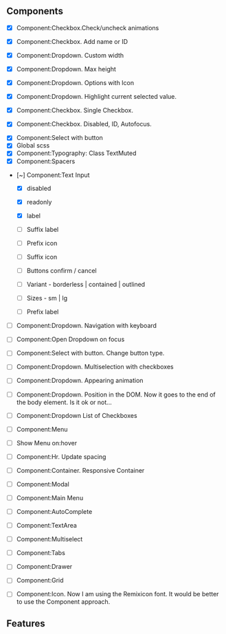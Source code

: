 ## Components

- [x] Component:Checkbox.Check/uncheck animations
- [x] Component:Checkbox. Add name or ID

- [x] Component:Dropdown. Custom width
- [x] Component:Dropdown. Max height

- [x] Component:Dropdown. Options with Icon
- [x] Component:Dropdown. Highlight current selected value.

- [x] Component:Checkbox. Single Checkbox.
- [x] Component:Checkbox. Disabled, ID, Autofocus.

<!-- Current -->

- [x] Component:Select with button
- [x] Global scss
- [x] Component:Typography: Class TextMuted
- [x] Component:Spacers
- [~] Component:Text Input

  - [x] disabled
  - [x] readonly
  - [x] label
  - [ ] Suffix label
  - [ ] Prefix icon
  - [ ] Suffix icon
  - [ ] Buttons confirm / cancel

  - [ ] Variant - borderless | contained | outlined
  - [ ] Sizes - sm | lg
  - [ ] Prefix label


- [ ] Component:Dropdown. Navigation with keyboard
- [ ] Component:Open Dropdown on focus

- [ ] Component:Select with button. Change button type.

<!-- Backlog -->

- [ ] Component:Dropdown. Multiselection with checkboxes
- [ ] Component:Dropdown. Appearing animation
- [ ] Component:Dropdown. Position in the DOM. Now it goes to the end of the body element. Is it ok or not...

- [ ] Component:Dropdown List of Checkboxes
- [ ] Component:Menu
- [ ] Show Menu on:hover

- [ ] Component:Hr. Update spacing
- [ ] Component:Container. Responsive Container
- [ ] Component:Modal
- [ ] Component:Main Menu
- [ ] Component:AutoComplete
- [ ] Component:TextArea
- [ ] Component:Multiselect
- [ ] Component:Tabs
- [ ] Component:Drawer
- [ ] Component:Grid
- [ ] Component:Icon. Now I am using the Remixicon font. It would be better to use the Component approach.

## Features
